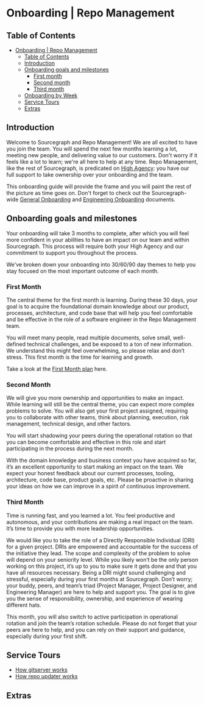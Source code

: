 # Onboarding | Repo Management

## Table of Contents

- [Onboarding | Repo Management](#onboarding--repo-management)
  - [Table of Contents](#table-of-contents)
  - [Introduction](#introduction)
  - [Onboarding goals and milestones](#onboarding-goals-and-milestones)
    - [First month](#first-month)
    - [Second month](#second-month)
    - [Third month](#third-month)
  - [Onboarding by Week](#onboarding-by-week)
  - [Service Tours](#service-tours)
  - [Extras](#extras)

## Introduction

Welcome to Sourcegraph and Repo Management! We are all excited to have you join the team. You will spend the next few months learning a lot, meeting new people, and delivering value to our customers. Don't worry if it feels like a lot to learn; we're all here to help at any time. Repo Management, like the rest of Sourcegraph, is predicated on [High Agency](../../../company/values.md#high-agency): you have our full support to take ownership over your onboarding and the team.

This onboarding guide will provide the frame and you will paint the rest of the picture as time goes on. Don't forget to check out the Sourcegraph-wide [General Onboarding](../../../people-ops/onboarding/index.md#for-all-new-teammates) and [Engineering Onboarding](../../onboarding/index.md#engineering-onboarding) documents.

## Onboarding goals and milestones

Your onboarding will take 3 months to complete, after which you will feel more confident in your abilities to have an impact on our team and within Sourcegraph. This process will require both your High Agency and our commitment to support you throughout the process.

We've broken down your onboarding into 30/60/90 day themes to help you stay focused on the most important outcome of each month.

### First Month

The central theme for the first month is learning. During these 30 days, your goal is to acquire the foundational domain knowledge about our product, processes, architecture, and code base that will help you feel comfortable and be effective in the role of a software engineer in the Repo Management team.

You will meet many people, read multiple documents, solve small, well-defined technical challenges, and be exposed to a ton of new information. We understand this might feel overwhelming, so please relax and don’t stress. This first month is the time for learning and growth.

Take a look at the [First Month plan](first-month.md) here. 

### Second Month

We will give you more ownership and opportunities to make an impact. While learning will still be the central theme, you can expect more complex problems to solve. You will also get your first project assigned, requiring you to collaborate with other teams, think about planning, execution, risk management, technical design, and other factors.

You will start shadowing your peers during the operational rotation so that you can become comfortable and effective in this role and start participating in the process during the next month.

With the domain knowledge and business context you have acquired so far, it’s an excellent opportunity to start making an impact on the team. We expect your honest feedback about our current processes, tooling, architecture, code base, product goals, etc. Please be proactive in sharing your ideas on how we can improve in a spirit of continuous improvement.

### Third Month

Time is running fast, and you learned a lot. You feel productive and autonomous, and your contributions are making a real impact on the team. It’s time to provide you with more leadership opportunities.

We would like you to take the role of a Directly Responsible Individual (DRI) for a given project. DRIs are empowered and accountable for the success of the initiative they lead. The scope and complexity of the problem to solve will depend on your seniority level. While you likely won’t be the only person working on this project, it’s up to you to make sure it gets done and that you have all resources necessary. Being a DRI might sound challenging and stressful, especially during your first months at Sourcegraph. Don’t worry; your buddy, peers, and team’s triad (Project Manager, Project Designer, and Engineering Manager) are here to help and support you. The goal is to give you the sense of responsibility, ownership, and experience of wearing different hats.

This month, you will also switch to active participation in operational rotation and join the team’s rotation schedule. Please do not forget that your peers are here to help, and you can rely on their support and guidance, especially during your first shift.

## Service Tours

- [How gitserver works](how-gitserver-works.md)
- [How repo updater works](how-repo-updater-works.md)

## Extras
